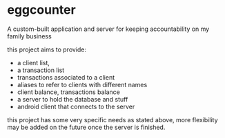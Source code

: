 # eggcounter
A custom-built application and server for keeping accountability on my family business

this project aims to provide:
- a client list,
- a transaction list
- transactions associated to a client
- aliases to refer to clients with different names
- client balance, transactions balance
- a server to hold the database and stuff
- android client that connects to the server

this project has some very specific needs as stated above, more flexibility may be added on the future once the server is finished.

